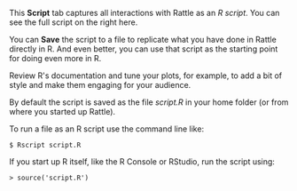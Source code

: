 This **Script** tab captures all interactions with Rattle as an *R
script*. You can see the full script on the right here.

You can **Save** the script to a file to replicate what you have done
in Rattle directly in R. And even better, you can use that script as
the starting point for doing even more in R. 

Review R's documentation and tune your plots, for example, to add a
bit of style and make them engaging for your audience. 

By default the script is saved as the file *script.R* in your home
folder (or from where you started up Rattle).

To run a file as an R script use the command line like:

```
$ Rscript script.R
``` 

If you start up R itself, like the R Console or RStudio, run the
script using:

```
> source('script.R')
```
